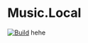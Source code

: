 # Music.Local

[![Build](https://github.com/BrewingBytes/musiclocalredone/actions/workflows/build.yml/badge.svg)](https://github.com/BrewingBytes/musiclocalredone/actions/workflows/build.yml)
hehe

